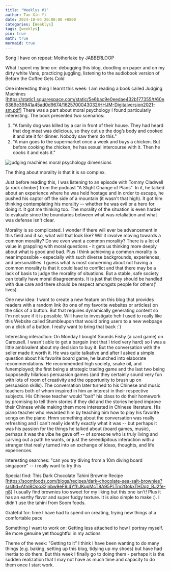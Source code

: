 ```yaml
---
title: "Weeklys #1"
author: Tan Xin Yi
date: 2024-10-04 20:00:00 +0800
categories: [Weeklys]
tags: [weeklys]
pin: true
math: true
mermaid: true
---
```


Song I have on repeat: Motherlake by JABBERLOOP

What I spent my time on: debugging this blog, doodling on paper and on my dirty white Vans, practicing juggling, listening to the audiobook version of Before the Coffee Gets Cold

One interesting thing I learnt this week: I am reading a book called Judging Machines [https://static1.squarespace.com/static/5e6bac9e0eedae432b177355/t/60e6369e39941a45ad0d9674/1625700043032/HHJM-Digitalversion2021-sm.pdf]
There was a part about moral psychology I found particularly interesting. The book presented two scenarios:

1. "A family dog was killed by a car in front of their house. They had heard that dog meat was delicious, so they cut up the dog’s body and cooked it and ate it for dinner. Nobody saw them do this."
2. "A man goes to the supermarket once a week and buys a chicken. But before cooking the chicken, he has sexual intercourse with it. Then he cooks it and eats it."

![judging machines moral psychology dimensions](/assets/images/juding-machines-moral-psychology-dimensions)

The thing about morality is that it is so complex. 

Just before reading this, I was listening to an episode with Tommy Cladwell (a rock climber) from the podcast "A Slight Change of Plans". In it, he talked about an experience where he was held hostage and in order to escape, he pushed his captor off the side of a mountain (it wasn't that high). It got him thinking contemplating his morality -- whether he was evil or a hero for doing it. It got me thinking too. The morality of the situation is even harder to evaluate since the boundaries between what was retaliation and what was defense isn't clear.

Morality is so complicated. I wonder if there will ever be advancement in this field and if so, what will that look like? Will it involve moving towards a common morality? Do we even want a common morality? There is a lot of value in grappling with moral questions - it gets us thinking more deeply about what is good and bad. Plus I think achieving a common morality is near impossible - especially with such diverse backgrounds, experiences, and personalities. I guess what is most concerning about not having a common morality is that it could lead to conflict and that there may be a lack of basis to judge the morality of situations. But a stable, safe society can totally have moral disagreements. It is just that they should be handled with due care and there should be respect amongsts people for others(' lives).

One new idea: I want to create a new feature on this blog that provides readers with a random link (to one of my favorite websites or articles) on the click of a button. But that requires dynamically generating content so I'm not sure if it is possible. Will have to investigate heh
I used to really like this Website called Stumbleupon that would bring users to a new webpage on a click of a button. I really want to bring that back :')

Interesting interaction: On Monday I bought Sounds Fishy (a card game) on Carousell. I wasn't able to get a bargain (not that I tried very hard) so I was a little ambivalent about my decision to buy it. But the conversation with the seller made it worth it. He was quite talkative and after I asked a simple question about his favorite board game, he launched into elaborate recommendations. He recommended high society, snake oil, and funemployed; the first being a strategic trading game and the last two being supposedly hilarious persuasion games (and they certainly sound very fun with lots of room of creativity and the opportunity to brush up on persuasion skills). The conversation later turned to his Chinese and music teachers both of whom inspired in him an interest in their respective subjects. His Chinese teacher would "bait" his class to do their homework by promising to tell them stories if they did and the stories helped improve their Chinese while making them more interested in Chinese literature. His piano teacher who rewarded him by teaching him how to play his favorite songs on the piano. Hmm something about the conversation was really refreshing and I can't really identify exactly what it was -- but perhaps it was his passion for the things he talked about (board games, music), perhaps it was the vibe he gave off -- of someone who is truly living and carving out a path he wants, or just the serendipitous interaction with a stranger that really turned into an exchange of ideas, thoughts, and life experiences. 

Interesting searches:
"can you try diving from a 10m diving board singapore" -- i really want to try this

Special find: This Dark Chocolate Tahini Brownie Recipe [https://soomfoods.com/blogs/recipes/dark-chocolate-sea-salt-brownies?srsltid=AfmBOoo32jnbw9eF9i4YfhJKupMcT8A95PLTm2GokxTHDqz_BJ2fe-n8]
I usually find brownies too sweet for my liking but this one isn't! Plus it has an earthy flavor and super fudgy texture. It is also simple to make :). I didn't use the tahini from Soom foods.

Grateful for: time I have had to spend on creating, trying new things at a comfortable pace

Something I want to work on: Getting less attached to how I portray myself. Be more genuine yet thoughtful in my actions

Theme of the week: "Getting to it"
I think I have been wanting to do many things (e.g. baking, setting up this blog, tidying up my shoes) but have had inertia to do them. But this week I finally go to doing them - perhaps it is the sudden realization that I may not have as much time and capacity to do them once I start work.